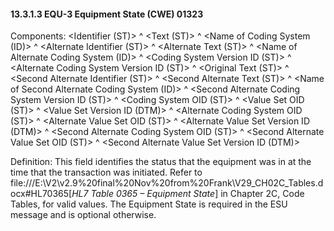#### 13.3.1.3 EQU-3 Equipment State (CWE) 01323

Components: &lt;Identifier (ST)> ^ &lt;Text (ST)> ^ &lt;Name of Coding System (ID)> ^ &lt;Alternate Identifier (ST)> ^ &lt;Alternate Text (ST)> ^ &lt;Name of Alternate Coding System (ID)> ^ &lt;Coding System Version ID (ST)> ^ &lt;Alternate Coding System Version ID (ST)> ^ &lt;Original Text (ST)> ^ &lt;Second Alternate Identifier (ST)> ^ &lt;Second Alternate Text (ST)> ^ &lt;Name of Second Alternate Coding System (ID)> ^ &lt;Second Alternate Coding System Version ID (ST)> ^ &lt;Coding System OID (ST)> ^ &lt;Value Set OID (ST)> ^ &lt;Value Set Version ID (DTM)> ^ &lt;Alternate Coding System OID (ST)> ^ &lt;Alternate Value Set OID (ST)> ^ &lt;Alternate Value Set Version ID (DTM)> ^ &lt;Second Alternate Coding System OID (ST)> ^ &lt;Second Alternate Value Set OID (ST)> ^ &lt;Second Alternate Value Set Version ID (DTM)>

Definition: This field identifies the status that the equipment was in at the time that the transaction was initiated. Refer to file:///E:\V2\v2.9%20final%20Nov%20from%20Frank\V29_CH02C_Tables.docx#HL70365[_HL7 Table 0365 – Equipment State_] in Chapter 2C, Code Tables, for valid values. The Equipment State is required in the ESU message and is optional otherwise.
